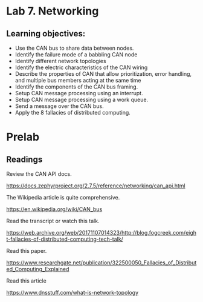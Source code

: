 # Lab 7. Networking
## Learning objectives:

* Use the CAN bus to share data between nodes.
* Identify the failure mode of a babbling CAN node
* Identify different network topologies
* Identify the electric characteristics of the CAN wiring
* Describe the properties of CAN that allow prioritization, error handling, and multiple bus members acting at the same time
* Identify the components of the CAN bus framing.
* Setup CAN message processing using an interrupt.
* Setup CAN message processing using a work queue.
* Send a message over the CAN bus.
* Apply the 8 fallacies of distributed computing.

# Prelab
## Readings
Review the CAN API docs.

https://docs.zephyrproject.org/2.7.5/reference/networking/can_api.html

The Wikipedia article is quite comprehensive.

https://en.wikipedia.org/wiki/CAN_bus

Read the transcript or watch this talk.

https://web.archive.org/web/20171107014323/http://blog.fogcreek.com/eight-fallacies-of-distributed-computing-tech-talk/

Read this paper.

https://www.researchgate.net/publication/322500050_Fallacies_of_Distributed_Computing_Explained

Read this article

https://www.dnsstuff.com/what-is-network-topology
